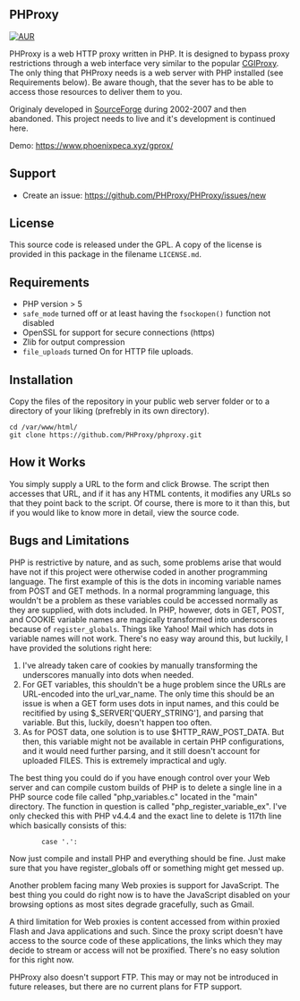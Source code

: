 ## PHProxy
[![AUR](https://img.shields.io/badge/style-GPL--3.0-blue.svg?style=flat&label=License)](https://github.com/azetrix/ShortLink/blob/master/LICENSE)

PHProxy is a web HTTP proxy written in PHP. It is designed to bypass proxy restrictions through a web interface very similar to the popular [CGIProxy](http://www.jmarshall.com/tools/cgiproxy/). The only thing that PHProxy needs is a web server with PHP installed (see Requirements below). Be aware though, that the sever has to be able to access those resources to deliver them to you.

Originaly developed in [SourceForge](http://www.sourceforge.net/projects/poxy/) during 2002-2007 and then abandoned. This project needs to live and it's development is continued here.

Demo: https://www.phoenixpeca.xyz/gprox/

## Support

 * Create an issue: https://github.com/PHProxy/PHProxy/issues/new

## License

This source code is released under the GPL.
A copy of the license is provided in this package in the filename `LICENSE.md`.

## Requirements

 * PHP version > 5
 * `safe_mode` turned off or at least having the `fsockopen()` function not disabled
 * OpenSSL for support for secure connections (https)
 * Zlib for output compression
 * `file_uploads` turned On for HTTP file uploads.

## Installation

Copy the files of the repository in your public web server folder or to a
directory of your liking (prefrebly in its own directory).

```
cd /var/www/html/
git clone https://github.com/PHProxy/phproxy.git
```

## How it Works

You simply supply a URL to the form and click Browse. The script then 
accesses that URL, and if it has any HTML contents, it modifies 
any URLs so that they point back to the script. Of course, there is more
to it than this, but if you would like to know more in
detail, view the source code.

## Bugs and Limitations

PHP is restrictive by nature, and as such, some problems arise that 
would have not if this project were otherwise coded in another programming
language. The first example of this is the dots in incoming variable names 
from POST and GET methods. In a normal programming language, this wouldn't be
a problem as these variables could be accessed normally as they are 
supplied, with dots included. In PHP, however, dots in GET, POST, and
COOKIE variable names are magically transformed into underscores
because of `register_globals`. Things like Yahoo! Mail which has dots
in variable names will not work. There's no easy way around this, but
luckily, I have provided the solutions right here:

  1. I've already taken care of cookies by manually transforming
     the underscores manually into dots when needed.
  2. For GET variables, this shouldn't be a huge problem since the URLs
     are URL-encoded into the url_var_name. The only time this should be
     an issue is when a GET form uses dots in input names, and this could
     be recitified by using $_SERVER['QUERY_STRING'], and parsing that
     variable. But this, luckily, doesn't happen too often.
  3. As for POST data, one solution is to use $HTTP_RAW_POST_DATA. But then,
     this variable might not be available in certain PHP configurations,
     and it would need further parsing, and it still doesn't account 
     for uploaded FILES. This is extremely impractical and ugly.

The best thing you could do if you have enough control over your Web server
and can compile custom builds of PHP is to delete a single line in a PHP source
code file called "php_variables.c" located in the "main" directory.
The function in question is called "php_register_variable_ex". I've only checked
this with PHP v4.4.4 and the exact line to delete is 117th line which basically
consists of this:

			case '.':

Now just compile and install PHP and everything should be fine. Just make
sure that you have register_globals off or something might get messed up.

Another problem facing many Web proxies is support for JavaScript.
The best thing you could do right now is to have the JavaScript
disabled on your browsing options as most sites degrade gracefully,
such as Gmail.

A third limitation for Web proxies is content accessed from within proxied
Flash and Java applications and such. Since the proxy script doesn't have access
to the source code of these applications, the links which they may decide
to stream or access will not be proxified. There's no easy solution for this
right now.

PHProxy also doesn't support FTP. This may or may not be introduced 
in future releases, but there are no current plans for FTP support.
